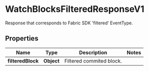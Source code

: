 

# WatchBlocksFilteredResponseV1

Response that corresponds to Fabric SDK 'filtered' EventType.

## Properties

| Name | Type | Description | Notes |
|------------ | ------------- | ------------- | -------------|
|**filteredBlock** | **Object** | Filtered commited block. |  |



